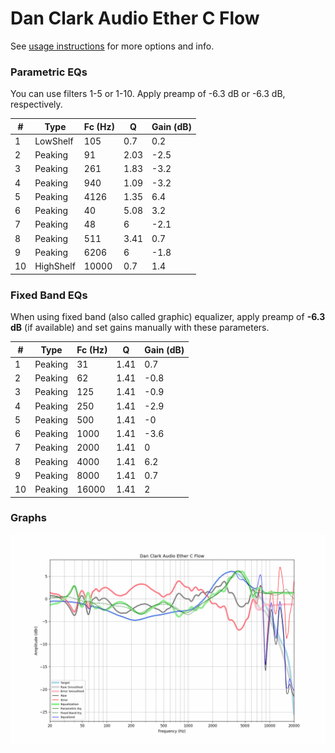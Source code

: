 # Dan Clark Audio Ether C Flow
See [usage instructions](https://github.com/jaakkopasanen/AutoEq#usage) for more options and info.

### Parametric EQs
You can use filters 1-5 or 1-10. Apply preamp of -6.3 dB or -6.3 dB, respectively.

|   # | Type      |   Fc (Hz) |    Q |   Gain (dB) |
|-----|-----------|-----------|------|-------------|
|   1 | LowShelf  |       105 | 0.7  |         0.2 |
|   2 | Peaking   |        91 | 2.03 |        -2.5 |
|   3 | Peaking   |       261 | 1.83 |        -3.2 |
|   4 | Peaking   |       940 | 1.09 |        -3.2 |
|   5 | Peaking   |      4126 | 1.35 |         6.4 |
|   6 | Peaking   |        40 | 5.08 |         3.2 |
|   7 | Peaking   |        48 | 6    |        -2.1 |
|   8 | Peaking   |       511 | 3.41 |         0.7 |
|   9 | Peaking   |      6206 | 6    |        -1.8 |
|  10 | HighShelf |     10000 | 0.7  |         1.4 |

### Fixed Band EQs
When using fixed band (also called graphic) equalizer, apply preamp of **-6.3 dB** (if available) and set gains manually with these parameters.

|   # | Type    |   Fc (Hz) |    Q |   Gain (dB) |
|-----|---------|-----------|------|-------------|
|   1 | Peaking |        31 | 1.41 |         0.7 |
|   2 | Peaking |        62 | 1.41 |        -0.8 |
|   3 | Peaking |       125 | 1.41 |        -0.9 |
|   4 | Peaking |       250 | 1.41 |        -2.9 |
|   5 | Peaking |       500 | 1.41 |        -0   |
|   6 | Peaking |      1000 | 1.41 |        -3.6 |
|   7 | Peaking |      2000 | 1.41 |         0   |
|   8 | Peaking |      4000 | 1.41 |         6.2 |
|   9 | Peaking |      8000 | 1.41 |         0.7 |
|  10 | Peaking |     16000 | 1.41 |         2   |

### Graphs
![](./Dan%20Clark%20Audio%20Ether%20C%20Flow.png)
